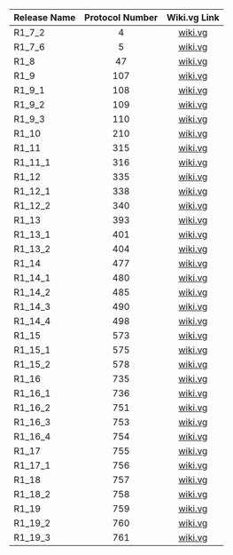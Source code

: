 | Release Name | Protocol Number |                                Wiki.vg Link                                 |
|:-------------|:---------------:|:---------------------------------------------------------------------------:|
| R1_7_2       |        4        |       [wiki.vg](https://wiki.vg/index.php?title=Protocol&oldid=5486)        |
| R1_7_6       |        5        |       [wiki.vg](https://wiki.vg/index.php?title=Protocol&oldid=6003)        |
| R1_8         |       47        |       [wiki.vg](https://wiki.vg/index.php?title=Protocol&oldid=7368)        |
| R1_9         |       107       |       [wiki.vg](https://wiki.vg/index.php?title=Protocol&oldid=7617)        |
| R1_9_1       |       108       | [wiki.vg](https://wiki.vg/index.php?title=Pre-release_protocol&oldid=7552)  |
| R1_9_2       |       109       |       [wiki.vg](https://wiki.vg/index.php?title=Protocol&oldid=7817)        |
| R1_9_3       |       110       |       [wiki.vg](https://wiki.vg/index.php?title=Protocol&oldid=7959)        |
| R1_10        |       210       |       [wiki.vg](https://wiki.vg/index.php?title=Protocol&oldid=8235)        |
| R1_11        |       315       |       [wiki.vg](https://wiki.vg/index.php?title=Protocol&oldid=8405)        |
| R1_11_1      |       316       |       [wiki.vg](https://wiki.vg/index.php?title=Protocol&oldid=8543)        |
| R1_12        |       335       |       [wiki.vg](https://wiki.vg/index.php?title=Protocol&oldid=13223)       |
| R1_12_1      |       338       |       [wiki.vg](https://wiki.vg/index.php?title=Protocol&oldid=13339)       |
| R1_12_2      |       340       |       [wiki.vg](https://wiki.vg/index.php?title=Protocol&oldid=14204)       |
| R1_13        |       393       | [wiki.vg](https://wiki.vg/index.php?title=Pre-release_protocol&oldid=14150) |
| R1_13_1      |       401       |       [wiki.vg](https://wiki.vg/index.php?title=Protocol&oldid=14301)       |
| R1_13_2      |       404       |       [wiki.vg](https://wiki.vg/index.php?title=Protocol&oldid=14889)       |
| R1_14        |       477       | [wiki.vg](https://wiki.vg/index.php?title=Pre-release_protocol&oldid=14752) |
| R1_14_1      |       480       | [wiki.vg](https://wiki.vg/index.php?title=Pre-release_protocol&oldid=14770) |
| R1_14_2      |       485       | [wiki.vg](https://wiki.vg/index.php?title=Pre-release_protocol&oldid=14794) |
| R1_14_3      |       490       | [wiki.vg](https://wiki.vg/index.php?title=Pre-release_protocol&oldid=14826) |
| R1_14_4      |       498       |       [wiki.vg](https://wiki.vg/index.php?title=Protocol&oldid=15346)       |
| R1_15        |       573       | [wiki.vg](https://wiki.vg/index.php?title=Pre-release_protocol&oldid=15173) |
| R1_15_1      |       575       | [wiki.vg](https://wiki.vg/index.php?title=Pre-release_protocol&oldid=15241) |
| R1_15_2      |       578       |       [wiki.vg](https://wiki.vg/index.php?title=Protocol&oldid=16067)       |
| R1_16        |       735       | [wiki.vg](https://wiki.vg/index.php?title=Pre-release_protocol&oldid=15878) |
| R1_16_1      |       736       | [wiki.vg](https://wiki.vg/index.php?title=Pre-release_protocol&oldid=15895) |
| R1_16_2      |       751       | [wiki.vg](https://wiki.vg/index.php?title=Pre-release_protocol&oldid=16001) |
| R1_16_3      |       753       |       [wiki.vg](https://wiki.vg/index.php?title=Protocol&oldid=16091)       |
| R1_16_4      |       754       |       [wiki.vg](https://wiki.vg/index.php?title=Protocol&oldid=16317)       |
| R1_17        |       755       |       [wiki.vg](https://wiki.vg/index.php?title=Protocol&oldid=16866)       |
| R1_17_1      |       756       |       [wiki.vg](https://wiki.vg/index.php?title=Protocol&oldid=16918)       |
| R1_18        |       757       |       [wiki.vg](https://wiki.vg/index.php?title=Protocol&oldid=17341)       |
| R1_18_2      |       758       |       [wiki.vg](https://wiki.vg/index.php?title=Protocol&oldid=17499)       |
| R1_19        |       759       |       [wiki.vg](https://wiki.vg/index.php?title=Protocol&oldid=17753)       |
| R1_19_2      |       760       |       [wiki.vg](https://wiki.vg/index.php?title=Protocol&oldid=17873)       |
| R1_19_3      |       761       |                     [wiki.vg](https://wiki.vg/Protocol)                     |